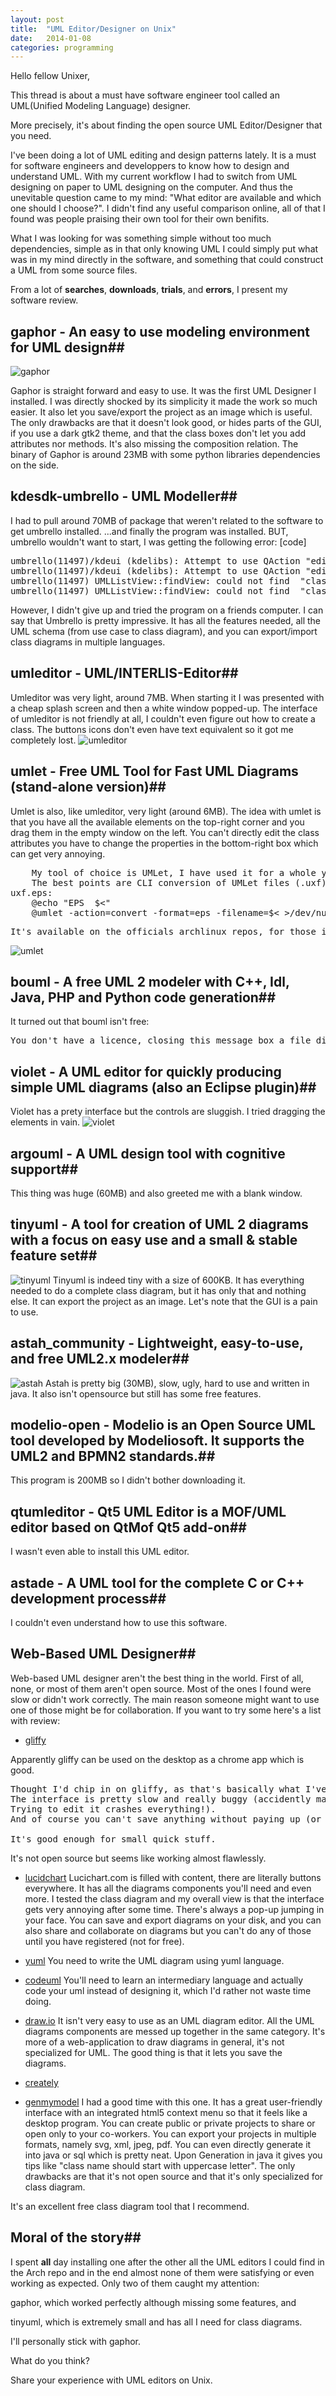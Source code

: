 ```yaml
---
layout: post
title:  "UML Editor/Designer on Unix"
date:   2014-01-08
categories: programming
---
```


Hello fellow Unixer,

This thread is about a must have software engineer tool called an 
UML(Unified Modeling Language) designer.

More precisely, it's about finding the open source UML Editor/Designer that you need.

I've been doing a lot of UML editing and design patterns lately. 
It is a must for software engineers and developpers to know how 
to design and understand UML. With my current workflow I had to switch
from UML designing on paper to UML designing on the computer.
And thus the unevitable question came to my mind: "What editor are available 
and which one should I choose?". I didn't find any useful comparison online, 
all of that I found was people praising their own tool for their own benifits.

What I was looking for was something simple without too much dependencies, 
simple as in that only knowing UML I could simply put what was in my mind 
directly in the software, and something that could construct a UML from some source files.

From a lot of __searches__, __downloads__, __trials__, and __errors__, I present my software review.

## gaphor - An easy to use modeling environment for UML design##

![gaphor]({{site.baseurl}}/assets/gaphor.jpg)

Gaphor is straight forward and easy to use. It was the first UML Designer I installed.
I was directly shocked by its simplicity it made the work so much easier. It also let you
save/export the project as an image which is useful.
The only drawbacks are that it doesn't look good, or hides parts of the GUI, 
if you use a dark gtk2 theme, and that the class boxes don't let you add attributes nor methods. 
It's also missing the composition relation.
The binary of Gaphor is around 23MB with some python libraries dependencies on the side.

## kdesdk-umbrello - UML Modeller##
I had to pull around 70MB of package that weren't related to the software to get umbrello installed.
...and finally the program was installed. BUT, umbrello wouldn't want to start, I was
getting the following error:
[code]
<pre>
umbrello(11497)/kdeui (kdelibs): Attempt to use QAction "edit_undo" with KXMLGUIFactory! 
umbrello(11497)/kdeui (kdelibs): Attempt to use QAction "edit_redo" with KXMLGUIFactory! 
umbrello(11497) UMLListView::findView: could not find  "class diagram"  in  UMLListViewItem: "Logical View", type="lvt_Logical_View", id="Logical View", children=1 
umbrello(11497) UMLListView::findView: could not find  "class diagram"  in  UMLListViewItem: "Logical View", type="lvt_Logical_View", id="Logical View", children=1
</pre>
However, I didn't give up and tried the program on a friends computer. I can say that Umbrello is
pretty impressive. It has all the features needed, all the UML schema (from use case to class diagram),
 and you can export/import class diagrams in multiple languages.

## umleditor - UML/INTERLIS-Editor##
Umleditor was very light, around 7MB.
When starting it I was presented with a cheap splash screen and then a white window popped-up.
The interface of umleditor is not friendly at all, I couldn't even figure out how to create a class.
The buttons icons don't even have text equivalent so it got me completely lost.
![umleditor]({{site.baseurl}}/assets/umleditor.jpg)

## umlet - Free UML Tool for Fast UML Diagrams (stand-alone version)##
Umlet is also, like umleditor, very light (around 6MB).
The idea with umlet is that you have all the available elements on the top-right corner and you drag them
in the empty window on the left.
You can't directly edit the class attributes you have to change the properties in the bottom-right box which can get very annoying.
<pre>
    My tool of choice is UMLet, I have used it for a whole year now, and I must say that it works perfectly !
    The best points are CLI conversion of UMLet files (.uxf) to other format (.pdf, .jpg, .eps). I use it via a Makefile to integrate diagrams in my LaTeX documents, that awesome :
uxf.eps:
	@echo "EPS  $<"
	@umlet -action=convert -format=eps -filename=$< >/dev/null
</pre>

<pre>
It's available on the officials archlinux repos, for those interested (in [community]).
</pre>
![umlet]({{site.baseurl}}/assets/umlet.jpg)

## bouml - A free UML 2 modeler with C++, Idl, Java, PHP and Python code generation##
It turned out that bouml isn't free:
<pre>
You don't have a licence, closing this message box a file dialog will appear proposing you to save a 'licence request file', please refer to http://www.bouml.fr/pricing.html to know how to use it to get a license
</pre>

## violet - A UML editor for quickly producing simple UML diagrams (also an Eclipse plugin)##
Violet has a prety interface but the controls are sluggish.
I tried dragging the elements in vain.
![violet]({{site.baseurl}}/assets/violet.jpg)

## argouml - A UML design tool with cognitive support##
This thing was huge (60MB) and also greeted me with a blank window.

## tinyuml - A tool for creation of UML 2 diagrams with a focus on easy use and a small & stable feature set##
![tinyuml]({{site.baseurl}}/assets/tinyuml.jpg)
Tinyuml is indeed tiny with a size of 600KB. 
It has everything needed to do a complete class diagram, but it has only that and nothing else.
It can export the project as an image.
Let's note that the GUI is a pain to use.

## astah_community - Lightweight, easy-to-use, and free UML2.x modeler##
![astah]({{site.baseurl}}/assets/astah.jpg)
Astah is pretty big (30MB), slow, ugly, hard to use and written in java.
It also isn't opensource but still has some free features.


## modelio-open - Modelio is an Open Source UML tool developed by Modeliosoft. It supports the UML2 and BPMN2 standards.##
This program is 200MB so I didn't bother downloading it.

## qtumleditor - Qt5 UML Editor is a MOF/UML editor based on QtMof Qt5 add-on##
I wasn't even able to install this UML editor.

## astade - A UML tool for the complete C or C++ development process##
I couldn't even understand how to use this software.

## Web-Based UML Designer##
Web-based UML designer aren't the best thing in the world.
First of all, none, or most of them aren't open source.
Most of the ones I found were slow or didn't work correctly.
The main reason someone might want to use one of those might be for collaboration.
If you want to try some here's a list with review:

 * [gliffy](https://www.gliffy.com/)

Apparently gliffy can be used on the desktop as a chrome app which is good.
<pre>
Thought I'd chip in on gliffy, as that's basically what I've been using and I hate it.
The interface is pretty slow and really buggy (accidently made a mistake on a textbox?
Trying to edit it crashes everything!).
And of course you can't save anything without paying up (or at least making an account).

It's good enough for small quick stuff.
</pre>

It's not open source but seems like working almost flawlessly.

 * [lucidchart](https://www.lucidchart.com/)
  Lucichart.com is filled with content, there are literally buttons everywhere.
  It has all the diagrams components you'll need and even more. I tested the class diagram and my overall view is that
  the interface gets very annoying after some time. There's always a pop-up jumping in your face.
  You can save and export diagrams on your disk, and you can also share and collaborate on 
  diagrams but you can't do any of those until you have registered (not for free).

 * [yuml](http://www.yuml.me/)
You need to write the UML diagram using yuml language.

 * [codeuml](http://www.codeuml.com/)
You'll need to learn an intermediary language and actually code your uml instead of designing it, which I'd rather not waste time doing.

 * [draw.io](https://www.draw.io/)
It isn't very easy to use as an UML diagram editor. All the UML diagrams components are messed up together
in the same category. It's more of a web-application to draw diagrams in general, it's not specialized for UML.
The good thing is that it lets you save the diagrams.

 * [creately](http://creately.com/)

 * [genmymodel](http://genmymodel.com)
I had a good time with this one.
It has a great user-friendly interface with an integrated html5 context menu so that it feels
like a desktop program. You can create public or private projects to share or open only to your co-workers.
You can export your projects in multiple formats, namely svg, xml, jpeg, pdf. You can even directly generate it into
java or sql which is pretty neat. Upon Generation in java it gives you tips like "class name should start with uppercase letter".
The only drawbacks are that it's not open source and that it's only specialized for class diagram.


It's an excellent free class diagram tool that I recommend.


## Moral of the story##
I spent **all** day installing one after the other all the UML editors I could find in the Arch repo
and in the end almost none of them were satisfying or even working as expected.
Only two of them caught my attention:

gaphor, which worked perfectly although missing some features, and

tinyuml, which is extremely small and has all I need for class diagrams.

I'll personally stick with gaphor.

What do you think?

Share your experience with UML editors on Unix.
